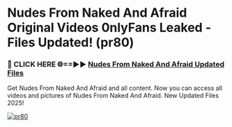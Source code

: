 # Nudes From Naked And Afraid Original Videos 0nlyFans Leaked - Files Updated! (pr80)

<h3>🔴 CLICK HERE 🌐==►► <a href="https://tinyurl.com/yckcrads" rel="nofollow">Nudes From Naked And Afraid Updated Files</a></h3>

Get Nudes From Naked And Afraid and all content. Now you can access all videos and pictures of Nudes From Naked And Afraid. New Updated Files 2025!

[![pr80](https://i.imgur.com/hpKpOFt.gif)](https://tinyurl.com/yckcrads)
